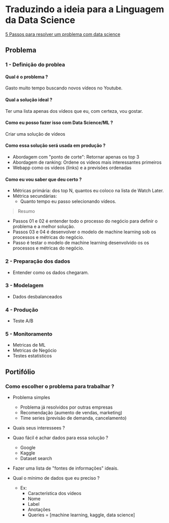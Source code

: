 # Traduzindo a ideia para a Linguagem da Data Science

[5 Passos para resolver um problema com data science](https://youtu.be/KL8qBKAHn_A)

## Problema

### 1 - Definição do problea

#### Qual é o problema ?

Gasto muito tempo buscando novos vídeos no Youtube.

#### Qual a solução ideal ?

Ter uma lista apenas dos vídeos que eu, com certeza, vou gostar.

#### Como eu posso fazer isso com Data Science/ML ?

Criar uma solução de vídeos

#### Como essa solução será usada em produção ?

* Abordagem com "ponto de corte": Retornar apenas os top 3
* Abordagem de ranking: Ordene os vídeos mais interessantes primeiros
* Webapp como os vídeos (links) e a previsões ordenadas

#### Como eu vou saber que deu certo ?

* Métricas primária: dos top N, quantos eu coloco na lista de Watch Later.
* Métrica secundárias: 
    * Quanto tempo eu passo selecionando vídeos.

> Resumo

* Passos 01 e 02 é entender todo o processo do negócio para definir o problema e a melhor solução.
* Passos 03 e 04 é desenvolver o modelo de machine learning sob os processos e métricas do negócio.
* Passo é testar o modelo de machine learning desenvolvido os os processos e métricas do negócio.

### 2 - Preparação dos dados

* Entender como os dados chegaram.

### 3 - Modelagem

* Dados desbalanceados

### 4 - Produção

* Teste A/B

### 5 - Monitoramento

* Metricas de ML
* Metricas de Negócio
* Testes estatísticos

## Portifólio

### Como escolher o problema para trabalhar ?

* Problema simples
    * Problema já resolvidos por outras empresas
    * Recomendação (aumento de vendas, marketing)
    * Time series (previsão de demanda, cancelamento)

* Quais seus interessees ?
* Quao fácil é achar dados para essa solução ?
    * Google
    * Kaggle
    * Dataset search
* Fazer uma lista de "fontes de informações" ideais.
* Qual o mínimo de dados que eu preciso ?
    * Ex:
        * Característica dos vídeos
        * Nome
        * Label
        * Anotações
        * Queries = [machine learning, kaggle, data science]

### 
